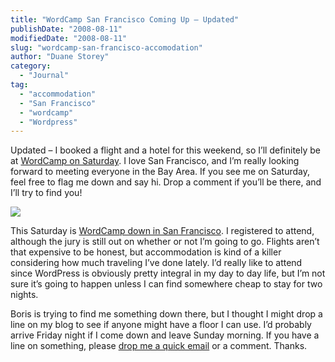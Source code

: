 ```yaml
---
title: "WordCamp San Francisco Coming Up – Updated"
publishDate: "2008-08-11"
modifiedDate: "2008-08-11"
slug: "wordcamp-san-francisco-accomodation"
author: "Duane Storey"
category:
  - "Journal"
tag:
  - "accommodation"
  - "San Francisco"
  - "wordcamp"
  - "Wordpress"
---
```


Updated – I booked a flight and a hotel for this weekend, so I’ll definitely be at [WordCamp on Saturday](http://en.blog.wordpress.com/2008/08/06/wordcamp-san-francisco-2008/). I love San Francisco, and I’m really looking forward to meeting everyone in the Bay Area. If you see me on Saturday, feel free to flag me down and say hi. Drop a comment if you’ll be there, and I’ll try to find you!

![](http://farm3.static.flickr.com/2158/1794530137_043243b929.jpg?v=0)

This Saturday is [WordCamp down in San Francisco](http://2008.sf.wordcamp.org/). I registered to attend, although the jury is still out on whether or not I’m going to go. Flights aren’t that expensive to be honest, but accommodation is kind of a killer considering how much traveling I’ve done lately. I’d really like to attend since WordPress is obviously pretty integral in my day to day life, but I’m not sure it’s going to happen unless I can find somewhere cheap to stay for two nights.

Boris is trying to find me something down there, but I thought I might drop a line on my blog to see if anyone might have a floor I can use. I’d probably arrive Friday night if I come down and leave Sunday morning. If you have a line on something, please [drop me a quick email](http://www.migratorynerd.com/contact) or a comment. Thanks.
